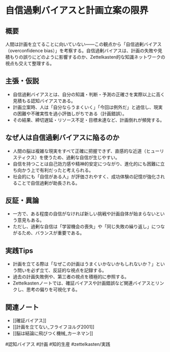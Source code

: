 # 自信過剰バイアスと計画立案の限界

## 概要
人間は計画を立てることに向いていない――この観点から「自信過剰バイアス（overconfidence bias）」を考察する。自信過剰バイアスは、計画の失敗や見積もりの誤りにどのように影響するのか、Zettelkasten的な知識ネットワークの視点も交えて整理する。

## 主張・仮説
- 自信過剰バイアスとは、自分の知識・判断・予測の正確さを実際以上に高く見積もる認知バイアスである。
- 計画立案時、人は「自分ならうまくいく」「今回は例外だ」と過信し、現実の困難や不確実性を過小評価しがちである（計画錯誤）。
- その結果、締切遅延・リソース不足・目標未達など、計画倒れが頻発する。

## なぜ人は自信過剰バイアスに陥るのか
- 人間の脳は複雑な現実をすべて正確に把握できず、直感的な近道（ヒューリスティクス）を使うため、過剰な自信が生じやすい。
- 自信を持つことは自己効力感や精神的安定につながり、進化的にも困難に立ち向かう上で有利だったと考えられる。
- 社会的にも「自信がある人」が評価されやすく、成功体験の記憶が強化されることで自信過剰が助長される。

## 反証・異論
- 一方で、ある程度の自信がなければ新しい挑戦や計画自体が始まらないという意見もある。
- ただし、過剰な自信は「学習機会の喪失」や「同じ失敗の繰り返し」につながるため、バランスが重要である。

## 実践Tips
- 計画を立てる際は「なぜこの計画はうまくいかないかもしれないか？」という問いを必ず立て、反証的な視点を記録する。
- 過去の計画失敗例や、第三者の視点を積極的に参照する。
- Zettelkastenノートでは、確証バイアスや計画錯誤など関連バイアスとリンクし、思考の偏りを可視化する。

## 関連ノート
- [[確証バイアス]]
- [[計画を立てない_フライフヨルグ2001]]
- [[脳は結論に飛びつく機械_カーネマン]]

#認知バイアス #計画 #知的生産 #zettelkasten/実践
